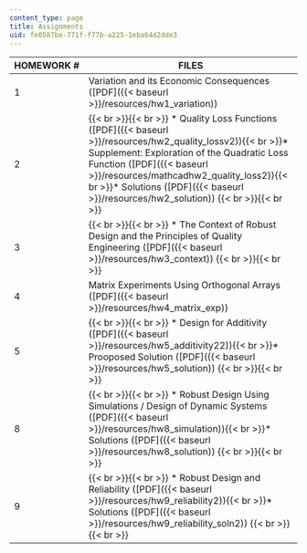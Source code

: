 ```yaml
---
content_type: page
title: Assignments
uid: fe0587be-771f-f77b-a225-1eba64d2dde3
---
```


| HOMEWORK # | FILES |
| --- | --- |
| 1 | Variation and its Economic Consequences ([PDF]({{< baseurl >}}/resources/hw1_variation)) |
| 2 |  {{< br >}}{{< br >}} *   Quality Loss Functions ([PDF]({{< baseurl >}}/resources/hw2_quality_lossv2)){{< br >}}*   Supplement: Exploration of the Quadratic Loss Function ([PDF]({{< baseurl >}}/resources/mathcadhw2_quality_loss2)){{< br >}}*   Solutions ([PDF]({{< baseurl >}}/resources/hw2_solution)) {{< br >}}{{< br >}}  |
| 3 |  {{< br >}}{{< br >}} *   The Context of Robust Design and the Principles of Quality Engineering ([PDF]({{< baseurl >}}/resources/hw3_context)) {{< br >}}{{< br >}}  |
| 4 | Matrix Experiments Using Orthogonal Arrays ([PDF]({{< baseurl >}}/resources/hw4_matrix_exp)) |
| 5 |  {{< br >}}{{< br >}} *   Design for Additivity ([PDF]({{< baseurl >}}/resources/hw5_additivity22)){{< br >}}*   Prooposed Solution ([PDF]({{< baseurl >}}/resources/hw5_solution)) {{< br >}}{{< br >}}  |
| 8 |  {{< br >}}{{< br >}} *   Robust Design Using Simulations / Design of Dynamic Systems ([PDF]({{< baseurl >}}/resources/hw8_simulation)){{< br >}}*   Solutions ([PDF]({{< baseurl >}}/resources/hw8_solution)) {{< br >}}{{< br >}}  |
| 9 |  {{< br >}}{{< br >}} *   Robust Design and Reliability ([PDF]({{< baseurl >}}/resources/hw9_reliability2)){{< br >}}*   Solutions ([PDF]({{< baseurl >}}/resources/hw9_reliability_soln2)) {{< br >}}{{< br >}}